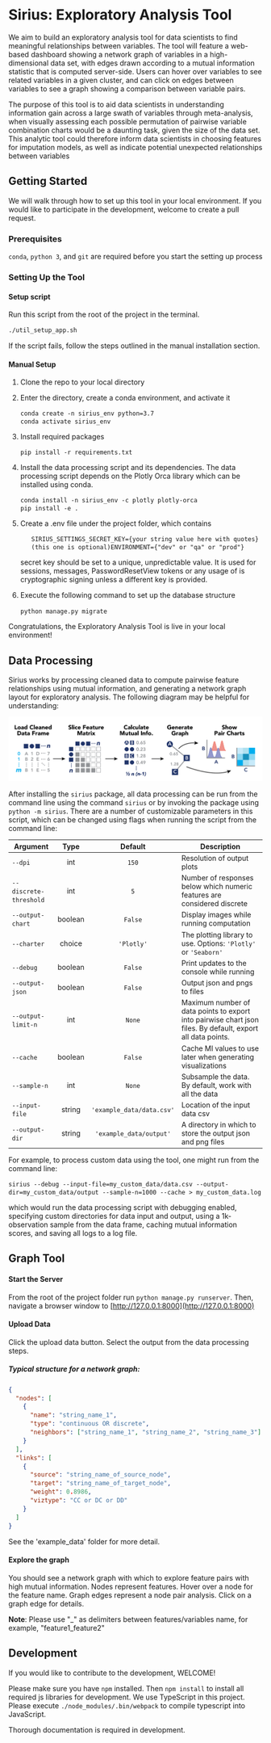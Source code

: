 # Sirius: Exploratory Analysis Tool
We aim to build an exploratory analysis tool for data scientists to find meaningful relationships between variables. The
tool will feature a web-based dashboard showing a network graph of variables in a high-dimensional data set, with edges 
drawn according to a mutual information statistic that is computed server-side. Users can hover over variables to see 
related variables in a given cluster, and can click on edges between variables to see a graph showing a comparison between 
variable pairs.

The purpose of this tool is to aid data scientists in understanding information gain across a large swath of variables 
through meta-analysis, when visually assessing each possible permutation of pairwise variable combination charts would 
be a daunting task, given the size of the data set. This analytic tool could therefore inform data scientists in choosing 
features for imputation models, as well as indicate potential unexpected relationships between variables

## Getting Started
We will walk through how to set up this tool in your local environment. If you would like to participate in the development,
welcome to create a pull request.
### Prerequisites
`conda`, `python 3`, and `git` are required before you start the setting up process
### Setting Up the Tool
#### Setup script
Run this script from the root of the project in the terminal.
```bash
./util_setup_app.sh
```
If the script fails, follow the steps outlined in the manual installation section.


#### Manual Setup
1. Clone the repo to your local directory
2. Enter the directory, create a conda environment, and activate it

       conda create -n sirius_env python=3.7
       conda activate sirius_env
3. Install required packages

   ```
   pip install -r requirements.txt
   ```
4. Install the data processing script and its dependencies. 
   The data processing script depends on the Plotly Orca library which can be installed using conda.

       conda install -n sirius_env -c plotly plotly-orca
       pip install -e .   
5. Create a .env file under the project folder, which contains 
    ```text
       SIRIUS_SETTINGS_SECRET_KEY={your string value here with quotes}
       (this one is optional)ENVIRONMENT={"dev" or "qa" or "prod"}
    ```
    secret key should be set to a unique, unpredictable value. It is used for sessions, messages, PasswordResetView tokens
    or any usage of is cryptographic signing unless a different key is provided.  
6. Execute the following command to set up the database structure

    ```python manage.py migrate```  

Congratulations, the Exploratory Analysis Tool is live in your local environment!

## Data Processing

Sirius works by processing cleaned data to compute pairwise feature relationships using mutual information, and generating a network graph layout for exploratory analysis. The following diagram may be helpful for understanding:

![Sirius Data Processing Flowchart](https://raw.githubusercontent.com/compstorylab/sirius/develop/static/documentation/flowchart.png)

After installing the `sirius` package, all data processing can be run from the command line using the command `sirius` or by invoking the package using `python -m sirius`.  There are a number of customizable parameters in this script, which can be changed using flags when running the script from the command line:

Argument | Type | Default | Description
------------ | :-------------: | :-------------: | ------------
`--dpi` | int | `150` | Resolution of output plots
`--discrete-threshold` | int | `5` | Number of responses below which numeric features are considered discrete
`--output-chart` | boolean | `False` | Display images while running computation
`--charter` | choice | `'Plotly'` | The plotting library to use. Options: `'Plotly'` or `'Seaborn'`
`--debug` | boolean | `False` | Print updates to the console while running
`--output-json` | boolean | `False` | Output json and pngs to files
`--output-limit-n` | int | `None` | Maximum number of data points to export into pairwise chart json files. By default, export all data points.
`--cache` | boolean | `False` | Cache MI values to use later when generating visualizations
`--sample-n` | int | `None` | Subsample the data. By default, work with all the data
`--input-file` | string | `'example_data/data.csv'` | Location of the input data csv
`--output-dir` | string | `'example_data/output'` | A directory in which to store the output json and png files

For example, to process custom data using the tool, one might run from the command line:

    sirius --debug --input-file=my_custom_data/data.csv --output-dir=my_custom_data/output --sample-n=1000 --cache > my_custom_data.log

which would run the data processing script with debugging enabled, specifying custom directories for data input and output, using a 1k-observation sample from the data frame, caching mutual information scores, and saving all logs to a log file.


## Graph Tool

#### Start the Server
From the root of the project folder run ```python manage.py runserver```.
Then, navigate a browser window to [http://127.0.0.1:8000](http://127.0.0.1:8000)

#### Upload Data
Click the upload data button. Select the output from the data processing steps.
##### Typical structure for a network graph:
```json
{
  "nodes": [
    {
      "name": "string_name_1",
      "type": "continuous OR discrete",
      "neighbors": ["string_name_1", "string_name_2", "string_name_3"]
    }
  ],
  "links": [
    {
      "source": "string_name_of_source_node",
      "target": "string_name_of_target_node",
      "weight": 0.8986,
      "viztype": "CC or DC or DD"
    }
  ]
}
```
See the 'example_data' folder for more detail.

#### Explore the graph
You should see a network graph with which to explore feature pairs with high mutual information. 
Nodes represent features. Hover over a node for the feature name. Graph edges represent a node pair analysis. 
Click on a graph edge for details. 

<b>Note</b>: Please use "_" as delimiters between features/variables name, for example, "feature1_feature2"



## Development
If you would like to contribute to the development, WELCOME!

Please make sure you have `npm` installed.
Then `npm install` to install all required js libraries for development.
We use TypeScript in this project. Please execute `./node_modules/.bin/webpack` to compile typescript into JavaScript.

Thorough documentation is required in development.



